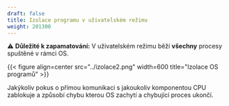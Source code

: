 ```yaml
---
draft: false
title: Izolace programu v uživatelském režimu
weight: 201300
---
```

<div class="note-blue">

⚠️ **Důležité k zapamatování:** V uživatelském režimu běží **všechny** procesy spuštěné v rámci OS. 

</div>

{{< figure align=center src="../izolace2.png" width=600 title="Izolace OS programů" >}}

Jakýkoliv pokus o přímou komunikaci s jakoukoliv komponentou CPU zablokuje a způsobí chybu kterou OS zachytí a chybující proces ukončí.